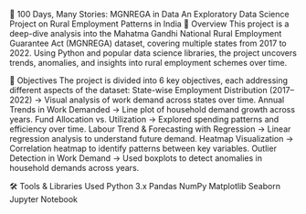 💼 100 Days, Many Stories: MGNREGA in Data
An Exploratory Data Science Project on Rural Employment Patterns in India
📌 Overview
This project is a deep-dive analysis into the Mahatma Gandhi National Rural Employment Guarantee Act (MGNREGA) dataset, covering multiple states from 2017 to 2022. Using Python and popular data science libraries, the project uncovers trends, anomalies, and insights into rural employment schemes over time.

🎯 Objectives
The project is divided into 6 key objectives, each addressing different aspects of the dataset:
State-wise Employment Distribution (2017–2022)
→ Visual analysis of work demand across states over time.
Annual Trends in Work Demanded
→ Line plot of household demand growth across years.
Fund Allocation vs. Utilization
→ Explored spending patterns and efficiency over time.
Labour Trend & Forecasting with Regression
→ Linear regression analysis to understand future demand.
Heatmap Visualization
→ Correlation heatmap to identify patterns between key variables.
Outlier Detection in Work Demand
→ Used boxplots to detect anomalies in household demands across years.

🛠️ Tools & Libraries Used
Python 3.x
Pandas
NumPy
Matplotlib
Seaborn
Jupyter Notebook
